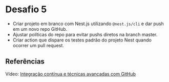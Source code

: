 # Desafio 5

- Criar projeto em branco com Nest.js utilizando `@nest.js/cli` e dar push em um novo repo GitHub.
- Ajustar políticas do repo para evitar pushs diretos na branch master.
- Criar action que dispare os testes padrão do projeto Nest quando ocorrer um pull request.

## Referências

Vídeo: [Integração contínua e técnicas avançadas com GitHub](https://youtu.be/9HFPqx6Yelw)